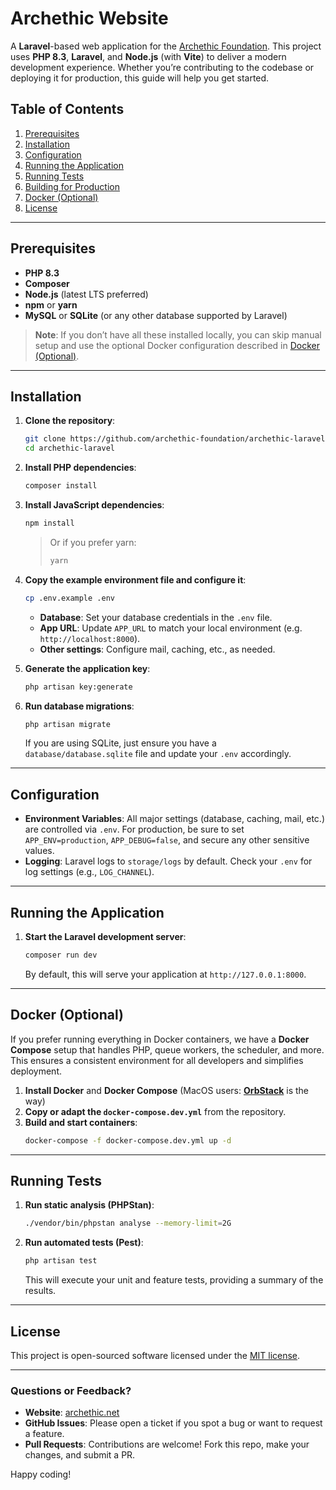 # Archethic Website

A **Laravel**-based web application for the [Archethic Foundation](https://archethic.net). This project uses **PHP 8.3**, **Laravel**, and **Node.js** (with **Vite**) to deliver a
modern development experience. Whether you’re contributing to the codebase or deploying it for production, this guide will help you get started.

## Table of Contents

1. [Prerequisites](#prerequisites)
2. [Installation](#installation)
3. [Configuration](#configuration)
4. [Running the Application](#running-the-application)
5. [Running Tests](#running-tests)
6. [Building for Production](#building-for-production)
7. [Docker (Optional)](#docker-optional)
8. [License](#license)

---

## Prerequisites

- **PHP 8.3**
- **Composer**
- **Node.js** (latest LTS preferred)
- **npm** or **yarn**
- **MySQL** or **SQLite** (or any other database supported by Laravel)

> **Note**: If you don’t have all these installed locally, you can skip manual setup and use the optional Docker configuration described in [Docker (Optional)](#docker-optional).

---

## Installation

1. **Clone the repository**:
    ```bash
    git clone https://github.com/archethic-foundation/archethic-laravel.git
    cd archethic-laravel
    ```

2. **Install PHP dependencies**:
    ```bash
    composer install
    ```

3. **Install JavaScript dependencies**:
    ```bash
    npm install
    ```
   > Or if you prefer yarn:
   > ```bash
    > yarn
    > ```

4. **Copy the example environment file and configure it**:
    ```bash
    cp .env.example .env
    ```
    - **Database**: Set your database credentials in the `.env` file.
    - **App URL**: Update `APP_URL` to match your local environment (e.g. `http://localhost:8000`).
    - **Other settings**: Configure mail, caching, etc., as needed.

5. **Generate the application key**:
    ```bash
    php artisan key:generate
    ```

6. **Run database migrations**:
    ```bash
    php artisan migrate
    ```
   If you are using SQLite, just ensure you have a `database/database.sqlite` file and update your `.env` accordingly.

---

## Configuration

- **Environment Variables**: All major settings (database, caching, mail, etc.) are controlled via `.env`. For production, be sure to set `APP_ENV=production`, `APP_DEBUG=false`,
  and secure any other sensitive values.
- **Logging**: Laravel logs to `storage/logs` by default. Check your `.env` for log settings (e.g., `LOG_CHANNEL`).

---

## Running the Application

1. **Start the Laravel development server**:
    ```bash
    composer run dev
    ```
   By default, this will serve your application at `http://127.0.0.1:8000`.

---

## Docker (Optional)

If you prefer running everything in Docker containers, we have a **Docker Compose** setup that handles PHP, queue workers, the scheduler, and more. This ensures a consistent
environment for all developers and simplifies deployment.

1. **Install Docker** and **Docker Compose** (MacOS users: **[OrbStack](https://OrbStack.dev)** is the way)
2. **Copy or adapt the `docker-compose.dev.yml`** from the repository.
3. **Build and start containers**:
    ```bash
    docker-compose -f docker-compose.dev.yml up -d
    ```

---

## Running Tests

1. **Run static analysis (PHPStan)**:
    ```bash
    ./vendor/bin/phpstan analyse --memory-limit=2G
    ```
2. **Run automated tests (Pest)**:
    ```bash
    php artisan test
    ```
   This will execute your unit and feature tests, providing a summary of the results.

---

## License

This project is open-sourced software licensed under the [MIT license](LICENSE).

---

### Questions or Feedback?

- **Website**: [archethic.net](https://archethic.net)
- **GitHub Issues**: Please open a ticket if you spot a bug or want to request a feature.
- **Pull Requests**: Contributions are welcome! Fork this repo, make your changes, and submit a PR.

Happy coding!